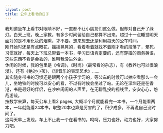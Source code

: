 ```yaml
---
layout: post
title: 公车上看书的日子
---
```


<p>我知道坐车上看书对眼睛不好，一直都不让小朋友们这么做。但却对自己开了绿灯。白天上班，晚上家教，有多少时间留给自己都算不出来。超过十一点睡觉明天面对的是不用化妆的烟熏，才不要。想来想去还是利用每天的公车时间。<br />
刚开始时还是有点眼花，摇摇晃晃的，看着看着就找不着刚才看的段落了，晕死。<br />
习惯就好，每天上下班总带着一本书，学习日语肯定要的，还有穿插的商务英语，这些东西不看是会丢的，谁叫我没进外企。<br />
休闲的时候，我的包里是《格调》，《时尚》（最常看的杂志），有《教养也可以很浪漫》，还有《绝对小孩》，《谈音乐的表现艺术》……<br />
其实随身带书的习惯还是跟两个小孩子学习的，等公车的时候可以抽空看那么一会儿，坐地铁的时候可以安心的看，不过有时候会坐过了站。无论在深圳还是在香港，书是最好的伴侣，在吵吵闹闹的人声里，在无聊乱投的视线里，安安心心，悠哉游哉。<br />
按数学来算，每天公车上看2 pages, 大概半个月就能看完一本书，一个月能看两本，一年就能看24本书，取整20本也算是厉害的了，积少成多，不再说自己没时间了。<br />
这两天早上发现，车上不止我一个在看书的，呵呵，压力也好，动力也好，大家努力吧。</p>
